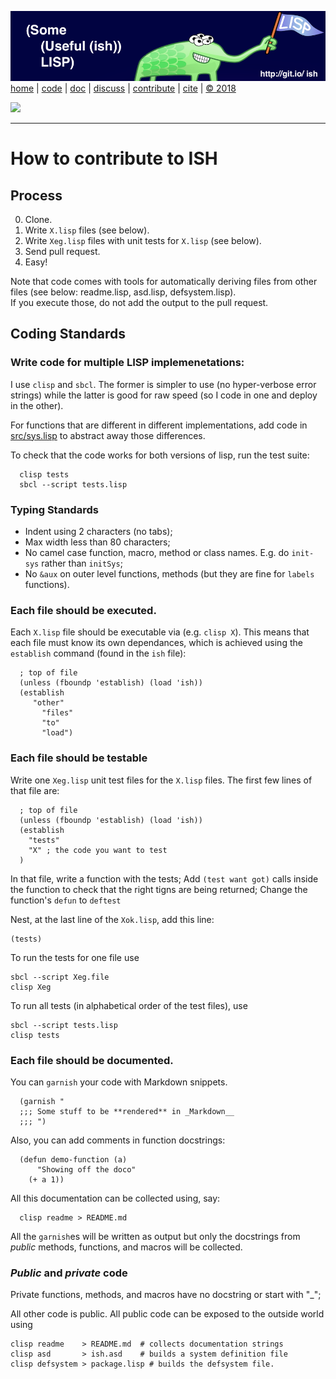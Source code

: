 [![](https://raw.githubusercontent.com/timm/ish/master/etc/img/banner.png)](https://github.com/timm/ish/blob/master/README.md)[home](http://git.io/ish)
| [code](https://github.com/timm/ish/tree/master/src)
| [doc](https://github.com/timm/ish/blob/master/src/README.md)
| [discuss](https://github.com/timm/ish/issues)
| [contribute](https://github.com/timm/ish/blob/master/CONTRIB.md)
| [cite](https://github.com/timm/ish/blob/master/CITATION.md)
| [&copy; 2018](https://github.com/timm/ish/blob/master/LICENSE.md)


[![](https://zenodo.org/badge/doi/10.5281/zenodo.1172230.svg)](https://github.com/timm/ish/blob/master/CITATION.md)


______


# How to contribute to ISH

## Process

0. Clone.
1. Write `X.lisp` files (see below).
2. Write `Xeg.lisp` files with unit tests for `X.lisp` (see below).
3. Send pull request.
4. Easy!

Note that code comes with tools for automatically deriving
files from other files 
     (see below: readme.lisp, asd.lisp, defsystem.lisp).  
If you execute those, do not add the output to the pull request.

## Coding Standards

### Write code  for multiple LISP implemenetations:

I use `clisp` and `sbcl`. The former is simpler to use (no hyper-verbose error strings)
while the latter is good for raw speed (so I code in one and deploy in the other). 

For functions that are different in different implementations,
add code in [src/sys.lisp](src/sys.lisp) to abstract away those differences. 

To
check that the code works for both versions of lisp, run the test suite:

      clisp tests
      sbcl --script tests.lisp

### Typing Standards

- Indent using 2 characters (no tabs);
- Max width less than 80 characters;
- No camel case function, macro, method or class names. E.g. do `init-sys` rather than `initSys`;
- No `&aux` on outer level functions, methods (but they are fine for `labels` functions).

### Each file should be executed.

Each `X.lisp` file should be executable via (e.g. `clisp X`).
This means that each file must know its own dependances, which is achieved
using  the `establish` command (found in the `ish` file):

      ; top of file
      (unless (fboundp 'establish) (load 'ish))
      (establish 
         "other" 
	       "files" 
	       "to" 
	       "load")

### Each file should be testable

Write one `Xeg.lisp` unit test files  for the  `X.lisp` files.
The first few lines of that file are:

      ; top of file
      (unless (fboundp 'establish) (load 'ish))
      (establish
        "tests"
        "X" ; the code you want to test
      )

In that file, write a function with the tests;
Add `(test want got)` calls inside the function to check
that the right tigns are being returned;
Change the function's `defun` to `deftest`

Nest, at the last line of the `Xok.lisp`, add this line:

    (tests)

To run the tests for one file use

    sbcl --script Xeg.file
    clisp Xeg
    
To run all tests (in alphabetical order of the test files), use


    sbcl --script tests.lisp
    clisp tests

### Each file should be documented.

You can `garnish` your code with Markdown snippets.

      (garnish "
      ;;; Some stuff to be **rendered** in _Markdown__
      ;;; ")

Also, you can add comments in function docstrings:

      (defun demo-function (a)
          "Showing off the doco"
        (+ a 1))

All this documentation can be collected using, say:

      clisp readme > README.md

All the `garnish`es will be written as output
but only the docstrings from _public_ methods, functions, and macros will be collected.


###  _Public_ and _private_  code

Private functions, methods, and macros have no docstring or start with "\_";

All other code is public. All public code can be exposed to the outside world using

    clisp readme    > README.md  # collects documentation strings
    clisp asd       > ish.asd    # builds a system definition file
    clisp defsystem > package.lisp # builds the defsystem file.


